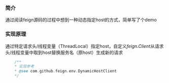 ### 简介
通过阅读feign源码的过程中想到一种动态指定host的方式，简单写了个demo

### 实现原理
通过特定请求头/线程变量（ThreadLocal）指定host，自定义*feign.Client*从请求头/线程变量中取到host替换服务名（原host）生成新的请求
```java
    /**
    * 实现参考
    * @see com.github.feign.env.DynamicHostClient 
    */
```
